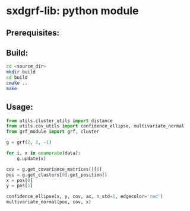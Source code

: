 # sxdgrf-lib: python module

## Prerequisites:

## Build:

```sh
cd <source_dir>
mkdir build
cd build
cmake ..
make
```

## Usage:

```py
from utils.cluster_utils import distance
from utils.cov_utils import confidence_ellipse, multivariate_normal
from grf_module import grf, cluster
```


```py
g = grf(2, 2, -1)

for i, x in enumerate(data):
    g.update(x)

cov = g.get_covariance_matrices()[0]
pos = g.get_clusters[0].get_position()
x = pos[0]
y = pos[1]

confidence_ellipse(x, y, cov, ax, n_std=1, edgecolor='red')
multivariate_normal(pos, cov, x)
```